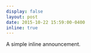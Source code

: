 ```yaml
---
display: false
layout: post
date: 2015-10-22 15:59:00-0400
inline: true
---
```


A simple inline announcement.
